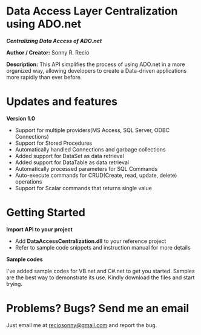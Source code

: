 Data Access Layer Centralization using ADO.net
==============================================

<b><i>Centralizing Data Access of ADO.net</i></b>

<b>Author / Creator:</b> Sonny R. Recio

<b>Description:</b> This API simplifies the process of using ADO.net in a more organized way, allowing developers to create a Data-driven applications more rapidly than ever before.


Updates and features
=====================

<b>Version 1.0</b>

* Support for multiple providers(MS Access, SQL Server, ODBC Connections)
* Support for Stored Procedures
* Automatically handled Connections and garbage collections
*	Added support for DataSet as data retrieval
*	Added support for DataTable as data retrieval
*	Automatically processed parameters for SQL Commands
*	Auto-execute commands for CRUD(Create, read, update, delete) operations
*	Support for Scalar commands that returns single value

Getting Started
===============

<b>Import API to your project</b>
* Add <b>DataAccessCentralization.dll</b> to your reference project
* Refer to sample code snippets and instruction manual for more details

<b>Sample codes</b>

I've added sample codes for VB.net and C#.net to get you started. Samples are the best way to demonstrate its use. Kindly download the files and start trying.


Problems? Bugs? Send me an email
================================

Just email me at reciosonny@gmail.com and report the bug.
